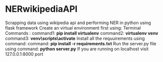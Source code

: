 # NERwikipediaAPI
Scrapping data using wikipedia api and performing NER in python using flask framework
Create an virtual environment first using:
Terminal Commands :
  command1: **pip install virtualenv**
  command2: **virtualenv venv**
  command3: **venv\scripts\activate**
Install all the requuirements using command:
  command: **pip install -r requirements.txt**
Run the server.py file using command:
  **python server.py**
If you are running on localhost visit 127.0.0.1:8000 port
